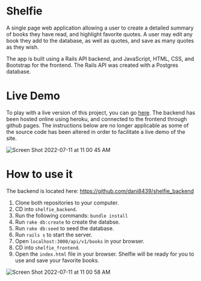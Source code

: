 # Shelfie

A single page web application allowing a user to create a detailed summary of books they have read, and highlight favorite quotes. A user may edit any book they add to the database, as well as quotes, and save as many quotes as they wish. 

The app is built using a Rails API backend, and JavaScript, HTML, CSS, and Bootstrap for the frontend. The Rails API was created with a Postgres database.

# Live Demo 
To play with a live version of this project, you can go [here](https://dani8439.github.io/shelfie_frontend/). The backend has been hosted online using heroku, and connected to the frontend through github pages. The instructions below are no longer applicable as some of the source code has been altered in order to facilitate a live demo of the site. 

![Screen Shot 2022-07-11 at 11 00 45 AM](https://user-images.githubusercontent.com/26771302/178295494-881c3abb-3ac6-46a3-bea1-d83b32735f8f.jpeg)

# How to use it
The backend is located here: https://github.com/dani8439/shelfie_backend

1. Clone both repositories to your computer.
2. CD into `shelfie_backend`.
3. Run the following commands: `bundle install`
4. Run `rake db:create` to create the databse.
5. Run `rake db:seed` to seed the database.
6. Run `rails s` to start the server.
7. Open `localhost:3000/api/v1/books` in your browser.
8. CD into `shelfie_frontend`.
9. Open the `index.html` file in your browser. Shelfie will be ready for you to use and save your favorite books. 

![Screen Shot 2022-07-11 at 11 00 58 AM](https://user-images.githubusercontent.com/26771302/178295541-3e688534-3a6d-4c94-8f85-985104457c76.jpeg)
